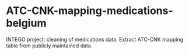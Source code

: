 # ATC-CNK-mapping-medications-belgium
INTEGO project: cleaning of medications data. Extract ATC-CNK mapping table from publicly maintained data.
